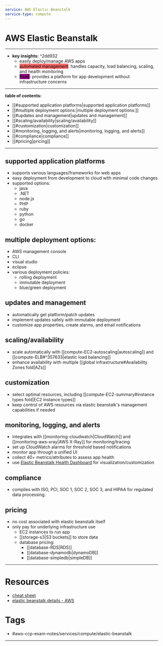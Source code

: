 ```yaml
---
service: AWS Elastic Beanstalk
service-type: compute
---
```


# AWS Elastic Beanstalk
---
- **key insights:**  ^2dd932
	- easily deploy/manage AWS apps
	- <mark style="background: #FF000094;">automated management</mark>: handles capacity, load balancing, scaling, and health monitoring
	- <mark style="background: #930083;">PaaS</mark>: provides a platform for app development without infrastructure concerns
---
**table of contents:**
- [[#supported application platforms|supported application platforms]]
- [[#multiple deployment options:|multiple deployment options:]]
- [[#updates and management|updates and management]]
- [[#scaling/availability|scaling/availability]]
- [[#customization|customization]]
- [[#monitoring, logging, and alerts|monitoring, logging, and alerts]]
- [[#compliance|compliance]]
- [[#pricing|pricing]]
--- 
## supported application platforms 
- supports various languages/frameworks for web apps
- easy deployment from development to cloud with minimal code changes
- supported options:
	- java
	- .NET
	- node.js
	- PHP
	- ruby
	- python 
	- go
	- docker
## multiple deployment options:
- AWS management console
- CLI
- visual studio
- eclipse
- various deployment policies:
	- rolling deployment
	- immutable deployment
	- blue/green deployment
## updates and management
- automatically get platform/patch updates
- implement updates safely with immutable deployment 
- customize app properties, create alarms, and email notifications
## scaling/availability
- scale automatically with [[compute-EC2-autoscaling|autoscaling]] and [[compute-ELB#^357633|elastic load balancing]]
- enhance availability with multiple [[global infrastructure#Availability Zones fold|AZs]]
## customization
- select optimal resources, including [[compute-EC2-summary#instance types fold|EC2 instance types]] 
- keep control of AWS resources via elastic beanstalk's management capabilities if needed
## monitoring, logging, and alerts
- integrates with [[monitoring-cloudwatch|CloudWatch]] and [[monitoring-aws-xray|AWS X-Ray]] for monitoring/tracing
- set up CloudWatch alarms for threshold based notifications
- monitor app through a unified UI
- collect 40+ metrics/attributes to assess app health
- use [Elastic Beanstalk Health Dashboard](https://docs.aws.amazon.com/elasticbeanstalk/latest/dg/health-enhanced.html) for visualization/customization
## compliance
- complies with ISO, PCI, SOC 1, SOC 2, SOC 3, and HIPAA for regulated data processing.
## pricing
- no cost associated with elastic beanstalk itself
- only pay for underlying infrastructure use
	- EC2 instances to run app
	- [[storage-s3|S3 buckets]] to store data
	- database pricing:
		- [[database-RDS|RDS]]
		- [[database-dynamodb|dynamoDB]]
		- [[database-simpledb|simpleDB]]
--- 
# Resources
- [cheat sheet](https://tutorialsdojo.com/aws-elastic-beanstalk/)
- [elastic beanstalk details - AWS](https://aws.amazon.com/elasticbeanstalk/details/)
# Tags
- #aws-ccp-exam-notes/services/compute/elastic-beanstalk  
---